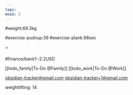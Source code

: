 ```yaml
---
tags:
mood: 5
---
```


#weight:69.3kg

#exercise-pushup:39
#exercise-plank:98sec

⭐

#finance/bank1:-2.2USD

[[todo_family|To-Do @Family]]
[[todo_work|To-Do @Work]]

obsidian-tracker@gmail.com
obsidian-tracker+1@gmail.com

weightlifting: 14
